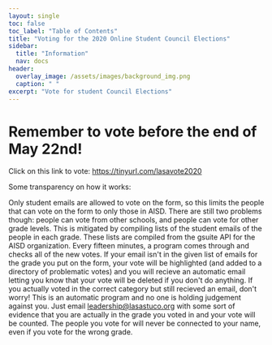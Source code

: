 ```yaml
---
layout: single
toc: false
toc_label: "Table of Contents"
title: "Voting for the 2020 Online Student Council Elections"
sidebar:
  title: "Information"
  nav: docs
header:
  overlay_image: /assets/images/background_img.png
  caption: " "
excerpt: "Vote for student Council Elections"
---
```


# Remember to vote before the end of May 22nd!
Click on this link to vote: <https://tinyurl.com/lasavote2020>


Some transparency on how it works:

Only student emails are allowed to vote on the form, so this limits the people that can vote on the form to only those in AISD. There are still two problems though: people can vote from other schools, and people can vote for other grade levels. This is mitigated by compiling lists of the student emails of the people in each grade. These lists are compiled from the gsuite API for the AISD organization. Every fifteen minutes, a program comes through and checks all of the new votes. If your email isn't in the given list of emails for the grade you put on the form, your vote will be highlighted (and added to a directory of problematic votes) and you will recieve an automatic email letting you know that your vote will be deleted if you don't do anything. If you actually voted in the correct category but still recieved an email, don't worry! This is an automatic program and no one is holding judgement against you. Just email <leadership@lasastuco.org> with some sort of evidence that you are actually in the grade you voted in and your vote will be counted. The people you vote for will never be connected to your name, even if you vote for the wrong grade.
